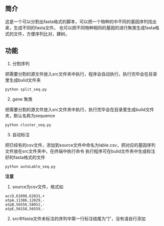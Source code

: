 ## 简介
这是一个可以分割出fasta格式的脚本，可以把一个物种的中不同的基因序列找出来，生成不同的fasta文件。
也可以把不同物种相同的基因的进行聚类生成fasta格式的文件，方便序列比对，建树。

## 功能
1. 分割序列

 把需要分割的源文件放入src文件夹中执行，程序会自动执行，执行完毕会在目录里生成bulid文件夹
```shell script
python split_seq.py
```
2. gene 聚类

把需要分割的源文件放入src文件夹中执行，执行完毕会在目录里生成bulid文件夹，默认名称为sequence
```shell script
python cluster_seq.py
```
3. 自动标注

把已经有的csv文件，添加到source文件中命名为lable.csv，把对应的基因序列文件放在src文件夹中，在终端中执行命令
执行程序可在bulid文件夹中生成标注好的fasta格式的文件
```shell script
python autoLable_seq.py
```

**注意**
1. source为csv文件，格式如
```
accD,61098,62831,+
atpA,11306,12829,-
atpB,56556,58052,-
atpE,56158,56559,-
```
2. src中fasta文件未标注的序列中第一行标注结尾为"]"，没有请自行添加




